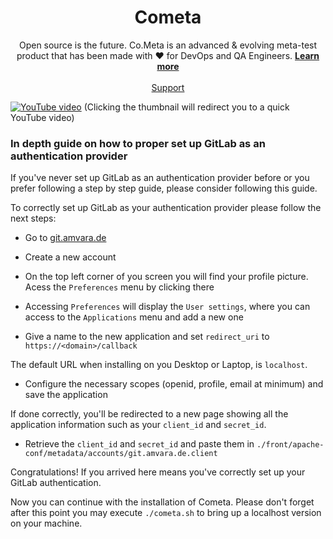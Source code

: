 <!-- PROJECT LOGO -->

<p  align="center">
<h1  align="center">Cometa</h1>
<p  align="center">
Open source is the future. Co.Meta is an advanced & evolving meta-test product that has been made with ❤️ for DevOps and QA Engineers. <a  href="https://cometa.rocks/"><strong>Learn more</strong></a>
<br>
<br>
<a  href="https://cometa.rocks/support/">Support</a>

</p>

</p>

[![YouTube video](https://img.youtube.com/vi/vbgcb9R-ewI/maxresdefault.jpg)](https://www.youtube.com/watch?v=vbgcb9R-ewI)
(Clicking the thumbnail will redirect you to a quick YouTube video)

### In depth guide on how to proper set up GitLab as an authentication provider  

If you've never set up GitLab as an authentication provider before or you prefer following a step by step guide, please consider following this guide.

To correctly set up GitLab as your authentication provider please follow the next steps:

* Go to [git.amvara.de](https://git.amvara.de/)
* Create a new account
* On the top left corner of you screen you will find your profile picture. Acess the `Preferences` menu by clicking there
* Accessing `Preferences` will display the `User settings`, where you can access to the `Applications` menu and add a new one

* Give a name to the new application and set `redirect_uri` to `https://<domain>/callback` 

The default URL when installing on you Desktop or Laptop, is `localhost`.

* Configure the necessary scopes (openid, profile, email at minimum) and save the application

If done correctly, you'll be redirected to a new page showing all the application information such as your `client_id` and `secret_id`.

* Retrieve the `client_id` and `secret_id` and paste them in `./front/apache-conf/metadata/accounts/git.amvara.de.client`

Congratulations! If you arrived here means you've correctly set up your GitLab authentication.

Now you can continue with the installation of Cometa. Please don't forget after this point you may execute `./cometa.sh` to bring up a localhost version on your machine.
